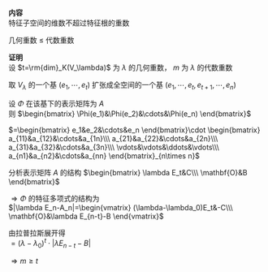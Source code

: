**内容**  
特征子空间的维数不超过特征根的重数  
  
几何重数 $\leq$ 代数重数  
  
**证明**  
设 $t=\rm{dim}_K(V_\lambda)$ 为 $\lambda$ 的几何重数， $m$ 为 $\lambda$ 的代数重数  
  
取 $V_\lambda$ 的一个基 $(e_1,\cdots,e_t)$ 扩张成全空间的一个基 $(e_1,\cdots,e_t,e_{t+1},\cdots,e_n)$  
  
设 $\Phi$ 在该基下的表示矩阵为 $A$  
则 $\begin{bmatrix}  
\Phi(e_1)&\Phi(e_2)&\cdots&\Phi(e_n)  
\end{bmatrix}$  
  
 $=\begin{bmatrix}  
e_1&e_2&\cdots&e_n  
\end{bmatrix}\cdot  
\begin{bmatrix}  
a_{11}&a_{12}&\cdots&a_{1n}\\\  
a_{21}&a_{22}&\cdots&a_{2n}\\\  
a_{31}&a_{32}&\cdots&a_{3n}\\\  
\vdots&\vdots&\ddots&\vdots\\\  
a_{n1}&a_{n2}&\cdots&a_{nn}  
\end{bmatrix}_{n\times n}$  
  
分析表示矩阵 $A$ 的结构 $\begin{bmatrix}  
\lambda E_t&C\\\  
\mathbf{O}&B  
\end{bmatrix}$  
  
 $\Rightarrow\Phi$ 的特征多项式的结构为  
 $|\lambda E_n-A_n|=\begin{vmatrix}  
(\lambda-\lambda_0)E_t&-C\\\  
\mathbf{O}&\lambda E_{n-t}-B  
\end{vmatrix}$  
  
由拉普拉斯展开得  
 $=(\lambda-\lambda_0)^t\cdot  
|\lambda E_{n-t}-B|$  
  
 $\Rightarrow m\geq t$  
